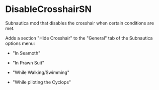 # DisableCrosshairSN

Subnautica mod that disables the crosshair when certain conditions are met.

Adds a section "Hide Crosshair" to the "General" tab of the Subnautica options menu:

- "In Seamoth"

- "In Prawn Suit"

- "While Walking/Swimming"

- "While piloting the Cyclops"
